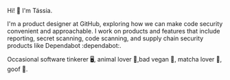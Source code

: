 Hi! 👋 I'm Tássia.

I'm a product designer at GitHub, exploring how we can make code security convenient and approachable. I work on products and features that include reporting, secret scanning, code scanning, and supply chain security products like Dependabot :dependabot:.

Occasional software tinkerer 🖥️, animal lover 🐶,bad vegan 🐰, matcha lover 🍵, goof 🤪.
